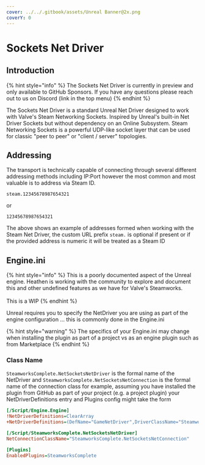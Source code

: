 ```yaml
---
cover: ../../.gitbook/assets/Unreal Banner@2x.png
coverY: 0
---
```


# Sockets Net Driver

## Introduction

{% hint style="info" %}
The Sockets Net Driver is currently in preview and only available to GitHub Sponsors. If you have any questions please reach out to us on Discord (link in the top menu)
{% endhint %}

The Sockets Net Driver is a standard Unreal Net Driver designed to work with Valve's Steam Networking Sockets. Inspired by Unreal's built-in Net Driver Sockets but without dependency on an Online Subsystem. Steam Networking Sockets is a powerful UDP-like socket layer that can be used for classic "peer to peer" or "client / server" topologies.&#x20;

## Addressing

The transport is technically capable of connecting through several different addressing methods including IP:Port however the most common and most valuable is to address via Steam ID.&#x20;

`steam.12345678987654321`

or

`12345678987654321`

The above shows an example of addresses formed when working with the Steam Net Driver, the custom URL prefix `steam.` is optional if present or if the provided address is numeric it will be treated as a Steam ID

## Engine.ini

{% hint style="info" %}
This is a poorly documented aspect of the Unreal engine. Heathen is working with the community to explore and document this and other undefined features as we have for Valve's Steamworks.\
\
This is a WIP
{% endhint %}

Unreal requires you to specify the NetDriver you are using as part of the engine configuration ... this is commonly done in the Engine.ini

{% hint style="warning" %}
The specifics of your Engine.ini may change when installing the plugin as part of a project vs as an engine plugin such as from Marketplace
{% endhint %}

### Class Name

`SteamworksComplete.NetSocketsNetDriver` is the formal name of the NetDriver and `SteamworksComplete.NetSocketsNetConnection` is the formal name of the connection class for example, assuming you have installed the plugin from GitHub as part of your project (e.g. a project plugin) your NetDriverDefinitions entry and Plugins config might take the form

```ini
[/Script/Engine.Engine]
!NetDriverDefinitions=ClearArray
+NetDriverDefinitions=(DefName="GameNetDriver",DriverClassName="SteamworksComplete.NetSocketsNetDriver",DriverClassNameFallback="SteamworksComplete.NetSocketsNetDriver")

[/Script/SteamworksComplete.NetSocketsNetDriver]
NetConnectionClassName="SteamworksComplete.NetSocketsNetConnection"

[Plugins]
EnabledPlugins=SteamworksComplete
```
